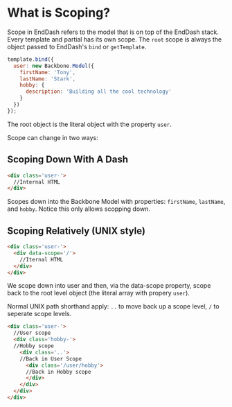 What is Scoping?
================

Scope in EndDash refers to the model that is on top of the EndDash stack.
Every template and partial has its own scope. The `root` scope is always the object passed
to EndDash's `bind` or `getTemplate`.

```js
template.bind({
  user: new Backbone.Model({
    firstName: 'Tony',
    lastName: 'Stark',
    hobby: {
      description: 'Building all the cool technology'
    }
  })
});
```

The root object is the literal object with the property `user`.

Scope can change in two ways:

## Scoping Down With A Dash

```html
<div class='user-'>
  //Internal HTML
</div>
```

Scopes down into the Backbone Model with properties: `firstName`, `lastName`, and `hobby`.
Notice this only allows scopping down.


## Scoping Relatively (UNIX style)

```html
<div class='user-'>
  <div data-scope='/'>
    //Iternal HTML
  </div>
</div>
```

We scope down into user and then, via the data-scope property, scope back to the root level object
(the literal array with propery `user`).

Normal UNIX path shorthand apply: `..` to move back up a scope level, `/` to seperate scope levels.


```html
<div class='user-'>
  //User scope
  <div class='hobby-'>
  //Hobby scope
    <div class='..'>
    //Back in User Scope
      <div class='/user/hobby'>
      //Back in Hobby scope
      </div>
    </div>
  </div>
</div>
```


